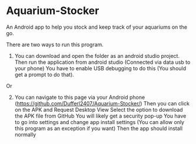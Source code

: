 # Aquarium-Stocker
An Android app to help you stock and keep track of your aquariums on the go.

There are two ways to run this program.

1. You can download and open the folder as an android studio project.
    Then run the application from android studio (Connected via data usb to your phone)
    You have to enable USB debugging to do this (You should get a prompt to do that).

Or

2. You can navigate to this page via your Android phone (https://github.com/Dufferl2407/Aquarium-Stocker/)
    Then you can click on the APK and Request Desktop View
    Select the option to download the APK file from GitHub
    You will likely get a security pop-up
    You have to go into settings and change app install settings (You can allow only this program as an exception if you want)
    Then the app should install normally
    


